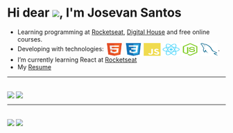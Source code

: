 <h1 align="left">Hi dear <img src="https://raw.githubusercontent.com/kaueMarques/kaueMarques/master/hi.gif" width="30px">, I'm Josevan Santos</h1>

* Learning programming at [Rocketseat](https://www.rocketseat.com.br/), [Digital House](https://www.digitalhouse.com/br/) and free online courses. 
* Developing with technologies: <img align="center" height="30" width="40" src="https://raw.githubusercontent.com/devicons/devicon/master/icons/html5/html5-original.svg"> <img align="center" height="30" width="40" src="https://raw.githubusercontent.com/devicons/devicon/master/icons/css3/css3-original.svg"> <img align="center" height="30" width="40" src="https://raw.githubusercontent.com/devicons/devicon/master/icons/javascript/javascript-plain.svg"> <img align="center" height="30" width="40" src="https://raw.githubusercontent.com/devicons/devicon/master/icons/react/react-original.svg"> <img align="center" height="30" width="40" src="https://raw.githubusercontent.com/devicons/devicon/master/icons/nodejs/nodejs-original.svg"> <img align="center" height="30" width="40" src="https://raw.githubusercontent.com/devicons/devicon/master/icons/mysql/mysql-original.svg">.
* I’m currently learning React at [Rocketseat](https://www.rocketseat.com.br/)
* My [Resume](https://josevansantos.github.io/resume/)

***
<br>

 <span align="center">
   <img height="200px" width="auto" align="center" src="https://github-readme-stats.vercel.app/api?username=josevansantos&theme=github_dark&show_icons=true&include_all_commits=true&count_private=true"/>
   <img height="200px"  width="auto" align="center" src="https://github-readme-stats.vercel.app/api/top-langs/?username=josevansantos&hide=html&layout=compact&theme=github_dark"/>
</span>

***
<br>

<div margin="5% 0">
 <span margin-top="5px">
     <img height="143px"  width="auto" align="center"  src="https://github-readme-stats.vercel.app/api/pin/?username=josevansantos&repo=type-todo-list&theme=github_dark"/>
 
   <img height="143px"  width="auto" align="center"  src="https://github-readme-stats.vercel.app/api/pin/?username=josevansantos&repo=finpe&theme=github_dark"/>
 </span>
 
 </div>


